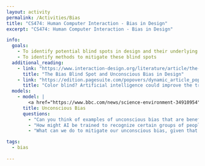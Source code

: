 ```yaml
---
layout: activity
permalink: /Activities/Bias
title: "CS474: Human Computer Interaction - Bias in Design"
excerpt: "CS474: Human Computer Interaction - Bias in Design"

info: 
  goals: 
    - To identify potential blind spots in design and their underlying cause
    - To identify methods to mitigate these blind spots
  additional_reading:
    - link: "https://www.interaction-design.org/literature/article/the-bias-blind-spot-and-unconscious-bias-in-design"
      title: "The Bias Blind Spot and Unconscious Bias in Design"  
    - link: "https://edition.pagesuite.com/popovers/dynamic_article_popover.aspx?artguid=96716b03-dbbf-43e2-988d-5905d1a1167c&appid=1165"
      title: "Color blind? Artificial intelligence could improve the treatment of breast cancer, but there are worries it might worsen disparities"       
  models:
    - model: |
        <a href="https://www.bbc.com/news/science-environment-34910954"><img src="https://ichef.bbci.co.uk/news/976/cpsprodpb/126CF/production/_86917457_surgeon_dilemma-03.jpg" alt="A slide in which a surgeon says that they are about to operate on their son."></a>
      title: Unconscious Bias
      questions:
        - "Can you think of examples of unconscious bias that are beneficial from an evolutionary perspective?"
        - "How might AI be trained to recognize certain groups of people, and what real-world consequences can you think of?"
        - "What can we do to mitigate our unconscious bias, given that we can't necessarily identify them all specifically?"

tags:
  - bias
  
---
```

